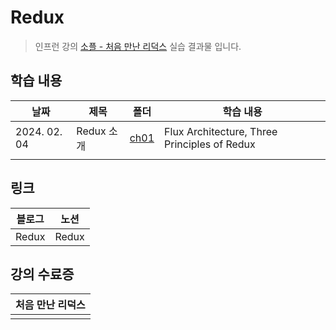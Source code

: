 # Redux

> 인프런 강의 [소플 - 처음 만난 리덕스](https://www.inflearn.com/course/%EC%B2%98%EC%9D%8C-%EB%A7%8C%EB%82%9C-redux) 실습 결과물 입니다.

## 학습 내용

| 날짜         | 제목       | 폴더                     | 학습 내용                                    |
| ------------ | ---------- | ------------------------ | -------------------------------------------- |
| 2024. 02. 04 | Redux 소개 | [ch01](./ch01/README.md) | Flux Architecture, Three Principles of Redux |
|              |            |                          |                                              |

## 링크

| 블로그 | 노션  |
| ------ | ----- |
| Redux  | Redux |

## 강의 수료증

| 처음 만난 리덕스 |
| ---------------- |
|                  |

